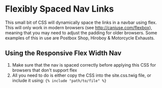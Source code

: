
# Flexibly Spaced Nav Links

This small bit of CSS will dynamically space the links in a navbar using flex. This will only work in modern browsers (see http://caniuse.com/flexbox), meaning that you may need to adjust the padding for older browsers. Some examples of this in use are Postbox Shop, Hiroboy & Motorcycle Exhausts.

## Using the Responsive Flex Width Nav

1. Make sure that the nav is spaced correctly before applying this CSS for browsers that don't support flex
2. All you need to do is either copy the CSS into the site.css.twig file, or include it using: `{% include "path/to/file" %}`
